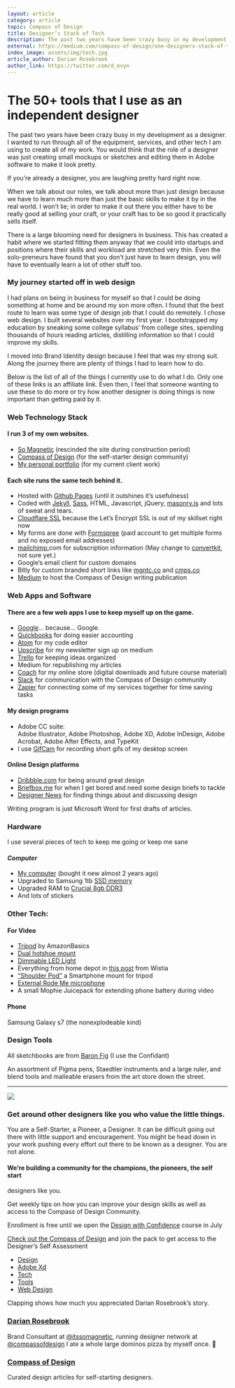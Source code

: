 ```yaml
---
layout: article
category: article
topic: Compass of Design
title: Designer’s Stack of Tech
description: The past two years have been crazy busy in my development as a designer. I wanted to run through all of the equipment, services, and other tech I am using to create all of my work. You would think that the role of a designer was just creating small mockups or sketches and editing them in Adobe software to make it look pretty.
external: https://medium.com/compass-of-design/one-designers-stack-of-tech-140027442fcc
index_image: assets/img/tech.jpg
article_author: Darian Rosebrook
author_link: https://twitter.com/d_evyn
---
```

# The 50+ tools that I use as an independent designer

The past two years have been crazy busy in my development as a designer. I
wanted to run through all of the equipment, services, and other tech I am using
to create all of my work. You would think that the role of a designer was just
creating small mockups or sketches and editing them in Adobe software to make it
look pretty.

If you’re already a designer, you are laughing pretty hard right now.

When we talk about our roles, we talk about more than just design because we
have to learn much more than just the basic skills to make it by in the real
world. I won’t lie; in order to make it out there you either have to be really
good at selling your craft, or your craft has to be so good it practically sells
itself.

There is a large blooming need for designers in business. This has created a
habit where we started fitting them anyway that we could into startups and
positions where their skills and workload are stretched very thin. Even the
solo-preneurs have found that you don’t just have to learn design, you will have
to eventually learn a lot of other stuff too.

### My journey started off in web design

I had plans on being in business for myself so that I could be doing something
at home and be around my son more often. I found that the best route to learn
was some type of design job that I could do remotely. I chose web design. I
built several websites over my first year. I bootstrapped my education by
sneaking some college syllabus’ from college sites, spending thousands of hours
reading articles, distilling information so that I could improve my skills.

I moved into Brand Identity design because I feel that was my strong suit. Along
the journey there are plenty of things I had to learn how to do.

Below is the list of all of the things I currently use to do what I do. Only one
of these links is an affiliate link. Even then, I feel that someone wanting to
use these to do more or try how another designer is doing things is now
important than getting paid by it.

### Web Technology Stack

#### I run 3 of my own websites.

* [So Magnetic](http://somagnetic.com/) (rescinded the site during construction
period)
* [Compass of Design](http://compassofdesign.com/) (for the self-starter design
community)
* [My personal portfolio](http://darianrosebrook.com/) (for my current client
work)

#### Each site runs the same tech behind it.

* Hosted with [Github Pages](https://pages.github.com/) (until it outshines it’s
usefulness)
* Coded with [Jekyll](https://jekyll.tips/), [Sass](http://sass-lang.com/), HTML,
Javascript, jQuery, [masonry.js](http://masonry.desandro.com/layout.html) and
lots of sweat and tears.
* [Cloudflare
SSL](https://blog.cloudflare.com/secure-and-fast-github-pages-with-cloudflare/)
because the Let’s Encrypt SSL is out of my skillset right now
* My forms are done with [Formspree](https://formspree.io/) (paid account to get
multiple forms and no exposed email addresses)
* [mailchimp.](http://mailchimp.com/)com for subscription information (May change
to [convertkit](http://convertkit.com/), not sure yet.)
* Google’s email client for custom domains
* Bitly for custom branded short links like [mgntc.co](http://mgntc.co/) and
[cmps.co](http://cmps.co/)
* [Medium](http://medium.com/) to host the Compass of Design writing publication

### Web Apps and Software

#### There are a few web apps I use to keep myself up on the game.

* [Google](https://google.com/)… because… Google.
* [Quickbooks](https://quickbooks.intuit.com/smallbusiness/) for doing easier
accounting
* [Atom](http://atom.io/) for my code editor
* [Upscribe](http://upscri.be/) for my newsletter sign up on medium
* [Trello](https://trello.com/) for keeping ideas organized
* Medium for republishing my articles
* [Coach](http://compassofdesign.com/start) for my online store (digital downloads
and future course material)
* [Slack](http://slack.com/) for communication with the Compass of Design
community
* [Zapier](http://zapier.com/) for connecting some of my services together for
time saving tasks

#### My design programs

* Adobe CC suite:<br> Adobe Illustrator, Adobe Photoshop, Adobe XD, Adobe
InDesign, Adobe Acrobat, Adobe After Effects, and TypeKit
* I use [GifCam](http://blog.bahraniapps.com/gifcam/) for recording short gifs of
my desktop screen

#### Online Design platforms

* [Dribbble.com](https://dribbble.com/d_evyn) for being around great design
* [Briefbox.me](http://briefbox.me/view-profile/darian-rosebrook/) for when I get
bored and need some design briefs to tackle
* [Designer News](https://www.designernews.co/users/54069/darian-rosebrook) for
finding things about and discussing design

Writing program is just Microsoft Word for first drafts of articles.

### Hardware

I use several pieces of tech to keep me going or keep me sane

#### *Computer*

* [My
computer](https://www.amazon.com/Asus-Q551LN-BBI706-15-6-Notebook-Refurbished/dp/B00UTKZZRE)
(bought it new almost 2 years ago)
* Upgraded to Samsung 1tb [SSD
memory](https://www.amazon.com/Samsung-2-5-Inch-Internal-MZ-75E1T0B-AM/dp/B00OBRFFAS)
* Upgraded RAM to [Crucial 8gb DDR3](https://www.amazon.com/gp/product/B006YG8X9Y)
* And lots of stickers

### Other Tech:

#### For Video

* [Tripod](https://www.amazon.com/gp/product/B005KP473Q) by AmazonBasics
* [Dual hotshoe mount](https://www.amazon.com/gp/product/B00KV97RX8/)
* [Dimmable LED Light](https://www.amazon.com/gp/product/B00ORGKG1Q/)
* Everything from home depot in [this
post](https://wistia.com/library/down-and-dirty-lighting-kit) from Wistia
* [“Shoulder Pod”](https://www.amazon.com/gp/product/B00MAARLT6/) a Smartphone
mount for tripod
* [External Rode Me microphone](https://www.amazon.com/gp/product/B018KIJGU8/)
* A small Mophie Juicepack for extending phone battery during video

#### Phone

Samsung Galaxy s7 (the nonexplodeable kind)

### Design Tools

All sketchbooks are from [Baron Fig](http://baronfig.com/) (I use the Confidant)

An assortment of Pigma pens, Staedtler instruments and a large ruler, and blend
tools and malleable erasers from the art store down the street.

*****

![](https://cdn-images-1.medium.com/max/800/1*mo7_gcoDhIhJHCOLPxMfLg.png)

### Get around other designers like you who value the little things.

You are a Self-Starter, a Pioneer, a Designer. It can be difficult going out
there with little support and encouragement. You might be head down in your work
pushing every effort out there to be known as a designer. You are not alone.

#### We’re building a community for the champions, the pioneers, the self start
designers like you.

Get weekly tips on how you can improve your design skills as well as access to
the Compass of Design Community.

Enrollment is free until we open the [Design with
Confidence](https://compassofdesign.com/course) course in July

[Check out the Compass of Design](https://compassofdesign.com/community/) and
join the pack to get access to the Designer’s Self Assessment

* [Design](https://read.compassofdesign.com/tagged/design?source=post)
* [Adobe Xd](https://read.compassofdesign.com/tagged/adobe-xd?source=post)
* [Tech](https://read.compassofdesign.com/tagged/tech?source=post)
* [Tools](https://read.compassofdesign.com/tagged/tools?source=post)
* [Web Design](https://read.compassofdesign.com/tagged/web-design?source=post)

Clapping shows how much you appreciated Darian Rosebrook’s story.

### [Darian Rosebrook](https://read.compassofdesign.com/@d_evyn)

Brand Consultant at [@itssomagnetic](http://twitter.com/itssomagnetic), running
designer network at [@compassofdesign](http://twitter.com/compassofdesign) I ate
a whole large dominos pizza by myself once. 🍕

### [Compass of Design](https://read.compassofdesign.com/?source=footer_card)

Curated design articles for self-starting designers.
